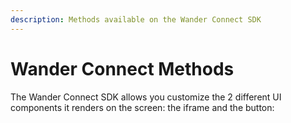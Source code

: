 ```yaml
---
description: Methods available on the Wander Connect SDK
---
```


# Wander Connect Methods

The Wander Connect SDK allows you customize the 2 different UI components it renders on the screen: the iframe and
the button:
